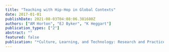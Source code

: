 ```yaml
---
title: "Teaching with Hip-Hop in Global Contexts"
date: 2017-01-01
publishDate: 2021-08-03T04:08:06.381680Z
authors: ["AM Horton", "EJ Byker", "K Heggart"]
publication_types: ["2"]
abstract: ""
featured: false
publication: "*Culture, Learning, and Technology: Research and Practice*"
---
```


